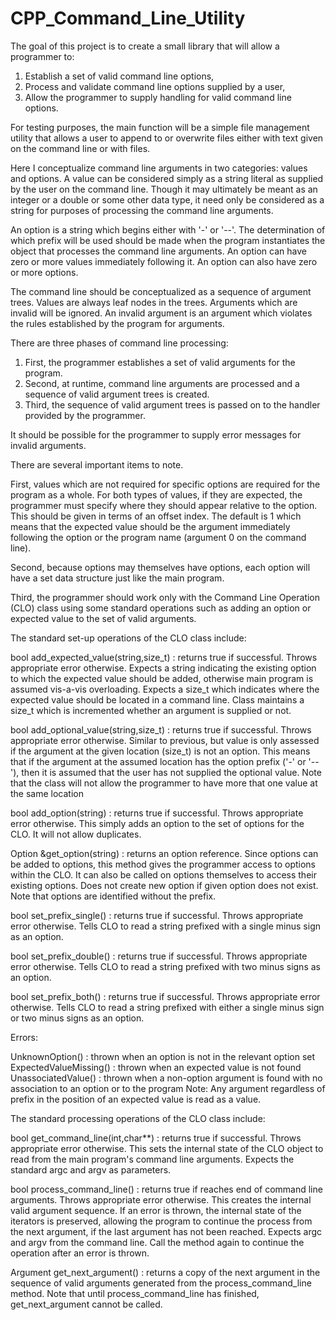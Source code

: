 # CPP_Command_Line_Utility

The goal of this project is to create a small library that will allow a
programmer to:
  1) Establish a set of valid command line options,
  2) Process and validate command line options supplied by a user,
  3) Allow the programmer to supply handling for valid command line options.

For testing purposes, the main function will be a simple file management
utility that allows a user to append to or overwrite files either with text
given on the command line or with files.

Here I conceptualize command line arguments in two categories: values and
options. A value can be considered simply as a string literal as supplied by
the user on the command line. Though it may ultimately be meant as an integer
or a double or some other data type, it need only be considered as a string
for purposes of processing the command line arguments.

An option is a string which begins either with '-' or '--'. The determination
of which prefix will be used should be made when the program instantiates the
object that processes the command line arguments. An option can have zero or
more values immediately following it. An option can also have zero or more
options.

The command line should be conceptualized as a sequence of argument trees.
Values are always leaf nodes in the trees. Arguments which are invalid will be
ignored. An invalid argument is an argument which violates the rules
established by the program for arguments.

There are three phases of command line processing:

1) First, the programmer establishes a set of valid arguments for the program.
2) Second, at runtime, command line arguments are processed and a sequence of
   valid argument trees is created.
3) Third, the sequence of valid argument trees is passed on to the handler
   provided by the programmer.

It should be possible for the programmer to supply error messages for invalid
arguments.

There are several important items to note.

First, values which are not required for specific options are required for the
program as a whole. For both types of values, if they are expected, the
programmer must specify where they should appear relative to the option. This
should be given in terms of an offset index. The default is 1 which means that
the expected value should be the argument immediately following the option or
the program name (argument 0 on the command line).

Second, because options may themselves have options, each option will have a
set data structure just like the main program.

Third, the programmer should work only with the Command Line Operation (CLO)
class using some standard operations such as adding an option or expected value
to the set of valid arguments.

The standard set-up operations of the CLO class include:

bool add_expected_value(string,size_t) : returns true if successful. Throws
appropriate error otherwise. Expects a string indicating the existing option to
which the expected value should be added, otherwise main program is assumed
vis-a-vis overloading. Expects a size_t which indicates where the expected
value should be located in a command line. Class maintains a size_t which is
incremented whether an argument is supplied or not.

bool add_optional_value(string,size_t) : returns true if successful. Throws
appropriate error otherwise. Similar to previous, but value is only assessed if
the argument at the given location (size_t) is not an option. This means that
if the argument at the assumed location has the option prefix ('-' or '--'),
then it is assumed that the user has not supplied the optional value. Note that
the class will not allow the programmer to have more that one value at the same
location

bool add_option(string) : returns true if successful. Throws appropriate error
otherwise. This simply adds an option to the set of options for the CLO. It
will not allow duplicates.

Option &get_option(string) : returns an option reference. Since options can be
added to options, this method gives the programmer access to options within the
CLO. It can also be called on options themselves to access their existing
options. Does not create new option if given option does not exist. Note that
options are identified without the prefix.

bool set_prefix_single() : returns true if successful. Throws appropriate error
otherwise. Tells CLO to read a string prefixed with a single minus sign as an
option.

bool set_prefix_double() : returns true if successful. Throws appropriate error
otherwise. Tells CLO to read a string prefixed with two minus signs as an
option.

bool set_prefix_both() : returns true if successful. Throws appropriate error
otherwise. Tells CLO to read a string prefixed with either a single minus sign
or two minus signs as an option.

Errors:

UnknownOption() : thrown when an option is not in the relevant option set
ExpectedValueMissing() : thrown when an expected value is not found
UnassociatedValue() : thrown when a non-option argument is found with no
                    association to an option or to the program
Note: Any argument regardless of prefix in the position of an expected value is
read as a value.

The standard processing operations of the CLO class include:

bool get_command_line(int,char**) : returns true if successful. Throws
appropriate error otherwise. This sets the internal state of the CLO object to
read from the main program's command line arguments. Expects the standard argc
and argv as parameters.

bool process_command_line() : returns true if reaches end of command line
arguments. Throws appropriate error otherwise. This creates the internal valid
argument sequence. If an error is thrown, the internal state of the iterators
is preserved, allowing the program to continue the process from the next
argument, if the last argument has not been reached. Expects argc and argv from
the command line. Call the method again to continue the operation after an
error is thrown.

Argument get_next_argument() : returns a copy of the next argument in the
sequence of valid arguments generated from the process_command_line method.
Note that until process_command_line has finished, get_next_argument cannot be
called.
